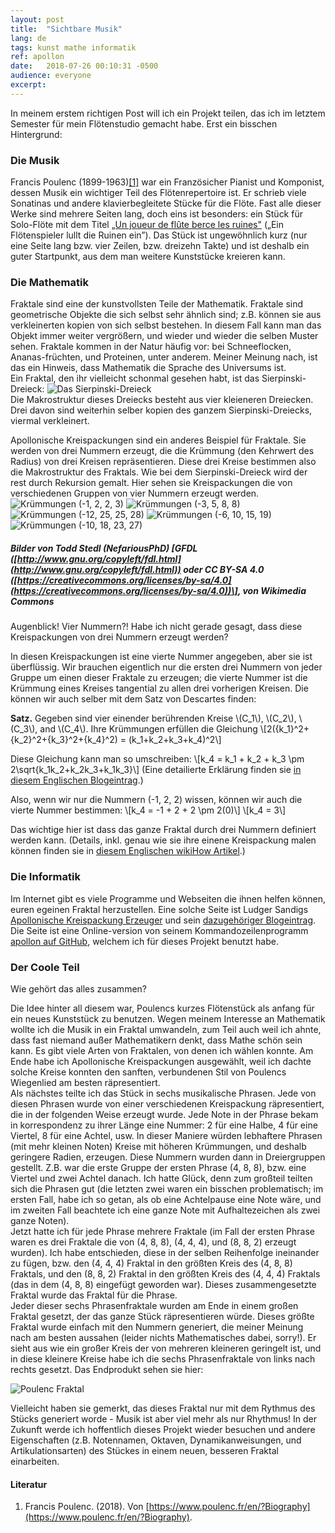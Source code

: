 ```yaml
---
layout:	post
title:	"Sichtbare Musik"
lang: de
tags: kunst mathe informatik
ref: apollon
date:	2018-07-26 00:10:31 -0500
audience: everyone
excerpt:
---
```

In meinem erstem richtigen Post will ich ein Projekt teilen, das ich im letztem Semester für mein Flötenstudio gemacht habe. Erst ein bisschen Hintergrund:

### Die Musik
Francis Poulenc (1899-1963)[\[1\]](#references) war ein Französicher Pianist und Komponist, dessen Musik ein wichtiger Teil des Flötenrepertoire ist. Er schrieb viele Sonatinas und andere klavierbegleitete Stücke für die Flöte. Fast alle dieser Werke sind mehrere Seiten lang, doch eins ist besonders: ein Stück für Solo-Flöte mit dem Titel [„Un joueur de flûte berce les ruines"](../../../files/Poulenc.pdf) („Ein Flötenspieler lullt die Ruinen ein”). Das Stück ist ungewöhnlich kurz (nur eine Seite lang bzw. vier Zeilen, bzw. dreizehn Takte) und ist deshalb ein guter Startpunkt, aus dem man weitere Kunststücke kreieren kann.

### Die Mathematik 
Fraktale sind eine der kunstvollsten Teile der Mathematik. Fraktale sind geometrische Objekte die sich selbst sehr ähnlich sind; z.B. können sie aus verkleinerten kopien von sich selbst bestehen. In diesem Fall kann man das Objekt immer weiter vergrößern, und wieder und wieder die selben Muster sehen. Fraktale kommen in der Natur häufig vor: bei Schneeflocken, Ananas-früchten, und Proteinen, unter anderem. Meiner Meinung nach, ist das ein Hinweis, dass Mathematik die Sprache des Universums ist.  
Ein Fraktal, den ihr vielleicht schonmal gesehen habt, ist das Sierpinski-Dreieck:
![Das Sierpinski-Dreieck](../../../files/sierpinski.png)  
Die Makrostruktur dieses Dreiecks besteht aus vier kleieneren Dreiecken. Drei davon sind weiterhin selber kopien des ganzem Sierpinski-Dreiecks, viermal verkleinert. 

Apollonische Kreispackungen sind ein anderes Beispiel für Fraktale. Sie werden von drei Nummern erzeugt, die die Krümmung (den Kehrwert des Radius) von drei Kreisen repräsentieren. Diese drei Kreise bestimmen also die Makrostruktur des Fraktals. Wie bei dem Sierpinski-Dreieck wird der rest durch Rekursion gemalt. Hier sehen sie Kreispackungen die von verschiedenen Gruppen von vier Nummern erzeugt werden.  
![Krümmungen (-1, 2, 2, 3)](../../../files/apollon1_2_2_3.png "Kreispackung mit Krümmungen (-1, 2, 2, 3) erzeugt") ![Krümmungen (-3, 5, 8, 8)](../../../files/apollon3_5_8_8.png "Kreispackung mit Krümmungen (-3, 5, 8, 8) erzeugt") ![Krümmungen (-12, 25, 25, 28)](../../../files/apollon12_25_25_28.png "Kreispackung mit Krümmungen (-12, 25, 25, 28) erzeugt") ![Krümmungen (-6, 10, 15, 19)](../../../files/apollon6_10_15_19.png "Kreispackung mit Krümmungen (-6, 10, 15, 19) erzeugt") ![Krümmungen (-10, 18, 23, 27)](../../../files/apollon10_18_23_27.png "Kreispackung mit Krümmungen (-10, 18, 23, 27) erzeugt")
##### _Bilder von Todd Stedl (NefariousPhD) \[GFDL ([http://www.gnu.org/copyleft/fdl.html](http://www.gnu.org/copyleft/fdl.html)) oder CC BY-SA 4.0 ([https://creativecommons.org/licenses/by-sa/4.0](https://creativecommons.org/licenses/by-sa/4.0))\], von Wikimedia Commons_

Augenblick! Vier Nummern?! Habe ich nicht gerade gesagt, dass diese Kreispackungen von drei Nummern erzeugt werden?  
 
In diesen Kreispackungen ist eine vierte Nummer angegeben, aber sie ist überflüssig. Wir brauchen eigentlich nur die ersten drei Nummern von jeder Gruppe um einen dieser Fraktale zu erzeugen; die vierte Nummer ist die Krümmung eines Kreises tangential zu allen drei vorherigen Kreisen. Die können wir auch selber mit dem Satz von Descartes finden:

**Satz.** Gegeben sind vier einender berührenden Kreise \\(C_1\\), \\(C_2\\), \\(C_3\\), and \\(C_4\\). Ihre Krümmungen erfüllen die Gleichung
\\[2({k_1}^2+{k_2}^2+{k_3}^2+{k_4}^2) = (k_1+k_2+k_3+k_4)^2\\]

Diese Gleichung kann man so umschreiben:
\\[k_4 = k_1 + k_2 + k_3 \pm 2\sqrt{k_1k_2+k_2k_3+k_1k_3}\\]
(Eine detailierte Erklärung finden sie [in diesem Englischen Blogeintrag](https://euler.genepeer.com/from-herons-formula-to-descartes-circle-theorem).)  

Also, wenn wir nur die Nummern (-1, 2, 2) wissen, können wir auch die vierte Nummer bestimmen:
\\[k_4 = -1 + 2 + 2 \\pm 2(0)\\]
\\[k_4 = 3\\]

Das wichtige hier ist dass das ganze Fraktal durch drei Nummern definiert werden kann. (Details, inkl. genau wie sie ihre einene Kreispackung malen können finden sie in [diesem Englischen wikiHow Artikel](https://www.wikihow.com/Create-an-Apollonian-Gasket).)

### Die Informatik
Im Internet gibt es viele Programme und Webseiten die ihnen helfen können, euren egeinen Fraktal herzustellen. Eine solche Seite ist Ludger Sandigs [Apollonische Kreispackung Erzeuger](http://lsandig.org/cgi-bin/apollon/index.cgi) und sein [dazugehöriger Blogeintrag](https://lsandig.org/blog/2014/08/apollon-python/). Die Seite ist eine Online-version von seinem Kommandozeilenprogramm [apollon auf GitHub](https://github.com/lsandig/apollon), welchem ich für dieses Projekt benutzt habe.

### Der Coole Teil
Wie gehört das alles zusammen?

Die Idee hinter all diesem war, Poulencs kurzes Flötenstück als anfang für ein neues Kunststück zu benutzen. Wegen meinem Interesse an Mathematik wollte ich die Musik in ein Fraktal umwandeln, zum Teil auch weil ich ahnte, dass fast niemand außer Mathematikern denkt, dass Mathe schön sein kann.
Es gibt viele Arten von Fraktalen, von denen ich wählen konnte. Am Ende habe ich Apollonische Kreispackungen ausgewählt, weil ich dachte solche Kreise konnten den sanften, verbundenen Stil von Poulencs Wiegenlied am besten räpresentiert.   
Als nächstes teilte ich das Stück in sechs musikalische Phrasen. Jede von diesen Phrasen wurde von einer verschiedenen Kreispackung räpresentiert, die in der folgenden Weise erzeugt wurde. Jede Note in der Phrase bekam in korrespondenz zu ihrer Länge eine Nummer: 2 für eine Halbe, 4 für eine Viertel, 8 für eine Achtel, usw. In dieser Maniere würden lebhaftere Phrasen (mit mehr kleinen Noten) Kreise mit höheren Krümmungen, und deshalb geringere Radien, erzeugen. Diese Nummern wurden dann in Dreiergruppen gestellt. Z.B. war die erste Gruppe der ersten Phrase (4, 8, 8), bzw. eine Viertel und zwei Achtel danach. Ich hatte Glück, denn zum großteil teilten sich die Phrasen gut (die letzten zwei waren ein bisschen problematisch; im ersten Fall, habe ich so getan, als ob eine Achtelpause eine Note wäre, und im zweiten Fall beachtete ich eine ganze Note mit Aufhaltezeichen als zwei ganze Noten).  
Jetzt hatte ich für jede Phrase mehrere Fraktale (im Fall der ersten Phrase waren es drei Fraktale die von (4, 8, 8), (4, 4, 4), und (8, 8, 2) erzeugt wurden). Ich habe entschieden, diese in der selben Reihenfolge ineinander zu fügen, bzw. den (4, 4, 4) Fraktal in den größten Kreis des (4, 8, 8) Fraktals, und den (8, 8, 2) Fraktal in den größten Kreis des (4, 4, 4) Fraktals (das in dem (4, 8, 8) eingefügt geworden war). Dieses zusammengesetzte Fraktal wurde das Fraktal für die Phrase.  
Jeder dieser sechs Phrasenfraktale wurden am Ende in einem großen Fraktal gesetzt, der das ganze Stück räpresentieren würde. Dieses größte Fraktal wurde einfach mit den Nummern generiert, die meiner Meinung nach am besten aussahen (leider nichts Mathematisches dabei, sorry!). Er sieht aus wie ein großer Kreis der von mehreren kleineren geringelt ist, und in diese kleinere Kreise habe ich die sechs Phrasenfraktale von links nach rechts gesetzt. Das Endprodukt sehen sie hier:   

![Poulenc Fraktal](../../../files/poulenc-gasket.jpg)  

Vielleicht haben sie gemerkt, das dieses Fraktal nur mit dem Rythmus des Stücks generiert worde - Musik ist aber viel mehr als nur Rhythmus! In der Zukunft werde ich hoffentlich dieses Projekt wieder besuchen und andere Eigenschaften (z.B. Notennamen, Oktaven, Dynamikanweisungen, und Artikulationsarten) des Stückes in einem neuen, besseren Fraktal einarbeiten.

#### Literatur
1. Francis Poulenc. (2018). Von [https://www.poulenc.fr/en/?Biography](https://www.poulenc.fr/en/?Biography).
